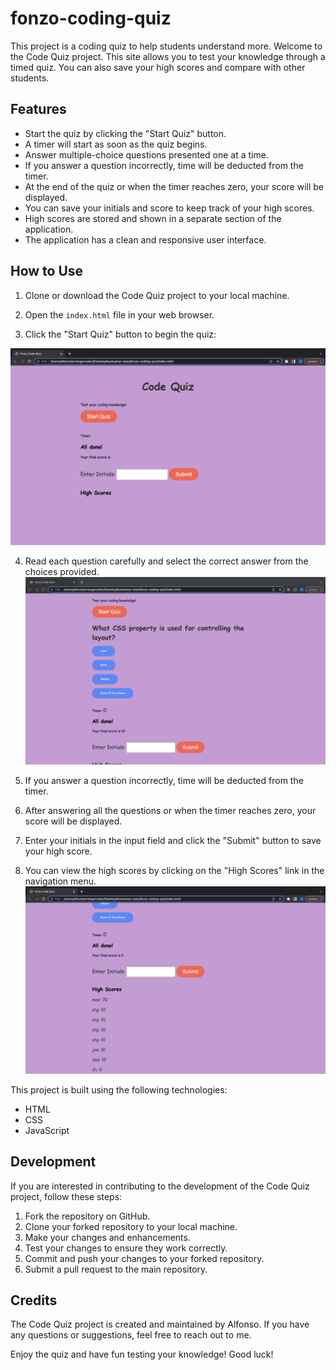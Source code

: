 # fonzo-coding-quiz
This project is a coding quiz to help students understand more.
Welcome to the Code Quiz project. This site allows you to test your knowledge through a timed quiz. You can also save your high scores and compare with other students.

## Features

- Start the quiz by clicking the "Start Quiz" button.
- A timer will start as soon as the quiz begins.
- Answer multiple-choice questions presented one at a time.
- If you answer a question incorrectly, time will be deducted from the timer.
- At the end of the quiz or when the timer reaches zero, your score will be displayed.
- You can save your initials and score to keep track of your high scores.
- High scores are stored and shown in a separate section of the application.
- The application has a clean and responsive user interface.

## How to Use

1. Clone or download the Code Quiz project to your local machine.
2. Open the `index.html` file in your web browser.

3. Click the "Start Quiz" button to begin the quiz:

![Alt text](Screenshot%202023-06-01%20at%201.21.50%20AM.png)

4. Read each question carefully and select the correct answer from the choices provided.
![Alt text](Screenshot%202023-06-01%20at%201.21.36%20AM.png)
5. If you answer a question incorrectly, time will be deducted from the timer.

6. After answering all the questions or when the timer reaches zero, your score will be displayed.

7. Enter your initials in the input field and click the "Submit" button to save your high score.

8. You can view the high scores by clicking on the "High Scores" link in the navigation menu.
![Alt text](Screenshot%202023-06-01%20at%201.22.08%20AM.png)

This project is built using the following technologies:

- HTML
- CSS
- JavaScript

## Development

If you are interested in contributing to the development of the Code Quiz project, follow these steps:

1. Fork the repository on GitHub.
2. Clone your forked repository to your local machine.
3. Make your changes and enhancements.
4. Test your changes to ensure they work correctly.
5. Commit and push your changes to your forked repository.
6. Submit a pull request to the main repository.

## Credits

The Code Quiz project is created and maintained by Alfonso. If you have any questions or suggestions, feel free to reach out to me.



Enjoy the quiz and have fun testing your knowledge! 
Good luck!